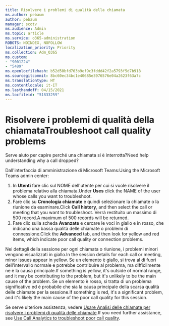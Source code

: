 ```yaml
---
title: Risolvere i problemi di qualità della chiamata
ms.author: pebaum
author: pebaum
manager: scotv
ms.audience: Admin
ms.topic: article
ms.service: o365-administration
ROBOTS: NOINDEX, NOFOLLOW
localization_priority: Priority
ms.collection: Adm_O365
ms.custom:
- "9001224"
- "5489"
ms.openlocfilehash: b52d50bfd703b9ef9c3fddd42f2a5793f5d7b918
ms.sourcegitcommit: 8bc60ec34bc1e40685e3976576e04a2623f63a7c
ms.translationtype: HT
ms.contentlocale: it-IT
ms.lasthandoff: 04/15/2021
ms.locfileid: "51833259"
---
```

# <a name="troubleshoot-call-quality-problems"></a><span data-ttu-id="490de-102">Risolvere i problemi di qualità della chiamata</span><span class="sxs-lookup"><span data-stu-id="490de-102">Troubleshoot call quality problems</span></span>

<span data-ttu-id="490de-103">Serve aiuto per capire perché una chiamata si è interrotta?</span><span class="sxs-lookup"><span data-stu-id="490de-103">Need help understanding why a call dropped?</span></span>

<span data-ttu-id="490de-104">Dall'interfaccia di amministrazione di Microsoft Teams:</span><span class="sxs-lookup"><span data-stu-id="490de-104">Using the Microsoft Teams admin center:</span></span>

1. <span data-ttu-id="490de-105">In **Utenti** fare clic sul NOME dell'utente per cui si vuole risolvere il problema relativo alla chiamata.</span><span class="sxs-lookup"><span data-stu-id="490de-105">Under **Uses** click the NAME of the user whose calls you want to troubleshoot.</span></span>
2. <span data-ttu-id="490de-106">Fare clic su **Cronologia chiamate** e quindi selezionare la chiamate o la riunione da esaminare.</span><span class="sxs-lookup"><span data-stu-id="490de-106">Click **Call history**, and then select the call or meeting that you want to troubleshoot.</span></span> <span data-ttu-id="490de-107">Verrà restituito un massimo di 500 record.</span><span class="sxs-lookup"><span data-stu-id="490de-107">A maximum of 500 records will be returned.</span></span>
3. <span data-ttu-id="490de-108">Fare clic sulla scheda **Avanzate** e cercare le voci in giallo e in rosso, che indicano una bassa qualità delle chiamate o problemi di connessione.</span><span class="sxs-lookup"><span data-stu-id="490de-108">Click the **Advanced** tab, and then look for yellow and red items, which indicate poor call quality or connection problems.</span></span>

<span data-ttu-id="490de-109">Nei dettagli della sessione per ogni chiamata o riunione, i problemi minori vengono visualizzati in giallo.</span><span class="sxs-lookup"><span data-stu-id="490de-109">In the session details for each call or meeting, minor issues appear in yellow.</span></span> <span data-ttu-id="490de-110">Se un elemento è giallo, si trova al di fuori dell'intervallo normale e potrebbe contribuire al problema, ma difficilmente ne è la causa principale.</span><span class="sxs-lookup"><span data-stu-id="490de-110">If something is yellow, it's outside of normal range, and it may be contributing to the problem, but it's unlikely to be the main cause of the problem.</span></span> <span data-ttu-id="490de-111">Se un elemento è rosso, si tratta di un problema significativo ed è probabile che sia la causa principale della scarsa qualità delle chiamate per la sessione.</span><span class="sxs-lookup"><span data-stu-id="490de-111">If something is red, it's a significant problem, and it's likely the main cause of the poor call quality for this session.</span></span>

<span data-ttu-id="490de-112">Se serve ulteriore assistenza, vedere [Usare Analisi delle chiamate per risolvere i problemi di qualità delle chiamate](https://docs.microsoft.com/microsoftteams/use-call-analytics-to-troubleshoot-poor-call-quality#troubleshoot-call-quality-problems-using-call-analytics).</span><span class="sxs-lookup"><span data-stu-id="490de-112">If you need further assistance, see [Use Call Analytics to troubleshoot poor call quality](https://docs.microsoft.com/microsoftteams/use-call-analytics-to-troubleshoot-poor-call-quality#troubleshoot-call-quality-problems-using-call-analytics).</span></span>
